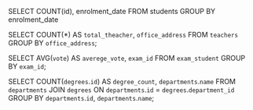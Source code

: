 SELECT COUNT(id), enrolment_date FROM students GROUP BY enrolment_date

SELECT COUNT(*) AS `total_theacher`, `office_address`
FROM `teachers`
GROUP BY `office_address`;


SELECT AVG(`vote`) AS `averege_vote`, `exam_id`
FROM `exam_student`
GROUP BY `exam_id`;


SELECT COUNT(`degrees`.`id`) AS `degree_count`,
`departments`.`name`
FROM `departments`
JOIN `degrees`
ON `departments`.`id` = `degrees`.`department_id`
GROUP BY `departments`.`id`, `departments`.`name`;